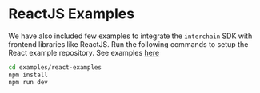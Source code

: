 # ReactJS Examples

We have also included few examples to integrate the `interchain` SDK with frontend libraries like ReactJS.
Run the following commands to setup the React example repository. See examples [here](./examples/react-examples/)

```bash
cd examples/react-examples
npm install
npm run dev
```